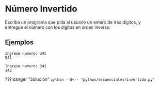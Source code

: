 # Número Invertido

Escriba un programa que pida al usuario un entero de tres dígitos, y entregue el número con los dígitos en orden inverso:

## Ejemplos

```
Ingrese numero: 345
543
```

```
Ingrese numero: 241
142
```

??? danger "Solución"
    ```python
    --8<-- "python/secuenciales/invertido.py"
    ```
    
